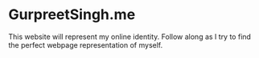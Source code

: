 # GurpreetSingh.me
This website will represent my online identity.
Follow along as I try to find the perfect webpage representation of myself.
